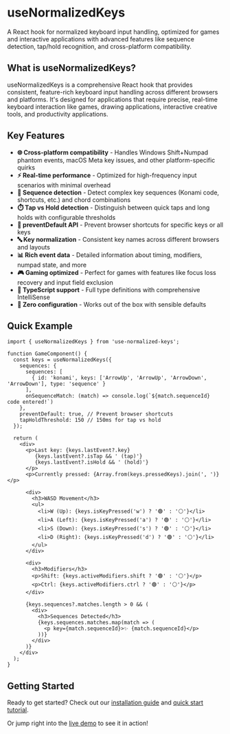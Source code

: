 # useNormalizedKeys

A React hook for normalized keyboard input handling, optimized for games and interactive applications with advanced features like sequence detection, tap/hold recognition, and cross-platform compatibility.

## What is useNormalizedKeys?

useNormalizedKeys is a comprehensive React hook that provides consistent, feature-rich keyboard input handling across different browsers and platforms. It's designed for applications that require precise, real-time keyboard interaction like games, drawing applications, interactive creative tools, and productivity applications.

## Key Features

- **🌐 Cross-platform compatibility** - Handles Windows Shift+Numpad phantom events, macOS Meta key issues, and other platform-specific quirks
- **⚡ Real-time performance** - Optimized for high-frequency input scenarios with minimal overhead
- **🎹 Sequence detection** - Detect complex key sequences (Konami code, shortcuts, etc.) and chord combinations
- **⏱️ Tap vs Hold detection** - Distinguish between quick taps and long holds with configurable thresholds
- **🚫 preventDefault API** - Prevent browser shortcuts for specific keys or all keys
- **🔤 Key normalization** - Consistent key names across different browsers and layouts
- **📊 Rich event data** - Detailed information about timing, modifiers, numpad state, and more
- **🎮 Gaming optimized** - Perfect for games with features like focus loss recovery and input field exclusion
- **📝 TypeScript support** - Full type definitions with comprehensive IntelliSense
- **🔧 Zero configuration** - Works out of the box with sensible defaults

## Quick Example

```tsx
import { useNormalizedKeys } from 'use-normalized-keys';

function GameComponent() {
  const keys = useNormalizedKeys({
    sequences: {
      sequences: [
        { id: 'konami', keys: ['ArrowUp', 'ArrowUp', 'ArrowDown', 'ArrowDown'], type: 'sequence' }
      ],
      onSequenceMatch: (match) => console.log(`${match.sequenceId} code entered!`)
    },
    preventDefault: true, // Prevent browser shortcuts
    tapHoldThreshold: 150 // 150ms for tap vs hold
  });
  
  return (
    <div>
      <p>Last key: {keys.lastEvent?.key} 
         {keys.lastEvent?.isTap && ' (tap)'} 
         {keys.lastEvent?.isHold && ' (hold)'}
      </p>
      <p>Currently pressed: {Array.from(keys.pressedKeys).join(', ')}</p>
      
      <div>
        <h3>WASD Movement</h3>
        <ul>
          <li>W (Up): {keys.isKeyPressed('w') ? '🟢' : '⚪'}</li>
          <li>A (Left): {keys.isKeyPressed('a') ? '🟢' : '⚪'}</li>
          <li>S (Down): {keys.isKeyPressed('s') ? '🟢' : '⚪'}</li>
          <li>D (Right): {keys.isKeyPressed('d') ? '🟢' : '⚪'}</li>
        </ul>
      </div>
      
      <div>
        <h3>Modifiers</h3>
        <p>Shift: {keys.activeModifiers.shift ? '🟢' : '⚪'}</p>
        <p>Ctrl: {keys.activeModifiers.ctrl ? '🟢' : '⚪'}</p>
      </div>
      
      {keys.sequences?.matches.length > 0 && (
        <div>
          <h3>Sequences Detected</h3>
          {keys.sequences.matches.map(match => (
            <p key={match.sequenceId}>✨ {match.sequenceId}</p>
          ))}
        </div>
      )}
    </div>
  );
}
```

## Getting Started

Ready to get started? Check out our [installation guide](/installation) and [quick start tutorial](/quick-start).

Or jump right into the [live demo](/demo) to see it in action!